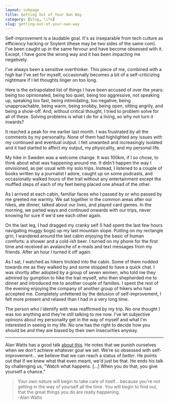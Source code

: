 ```yaml
---
layout: subpage
title: Getting Out of Your Own Way
category: [blog, life]
slug: getting-out-of-your-own-way
---
```

Self-improvement is a laudable goal. It's as inseparable from tech culture as efficiency hacking or Soylent (these may be two sides of the same coin). I've been caught up in the same fervour and have become obsessed with it. Except, I have gone the wrong way and it has been impacting me negatively.

I've always been a sensitive overthinker. This piece of me, combined with a high bar I've set for myself, occasionally becomes a bit of a self-criticizing nightmare if I let thoughts linger on too long.

Here is the extrapolated list of things I have been accused of over the years: being too opinionated, being too quiet, being too aggressive, not speaking up, speaking too fast, being intimidating, too negative, being unapproachable, being warm, being snobby, being open, sitting angrily, and being a show-off. And, without critical thought, I tried to problem solve for all of these. Solving problems is what I do for a living, so why not turn it inwards?

It reached a peak for me earlier last month. I was frustrated by all the comments by my personality. None of them had highlighted any issues with my continued and eventual output. I felt unwanted and increasingly isolated and it had started to affect my output, my physicality, and my personal life. 

My hike in Sweden was a welcome change. It was 100km, if I so chose, to think about what was happening around me. It didn't happen the way I envisioned, as per usual with my solo trips. Instead, I listened to a couple of books written by a journalist I adore, caught up on some podcasts, and occasionally walked hours of the trail without any entertainment except the muffled steps of each of my feet being placed one ahead of the other.

As I arrived at each cabin, familiar faces who I passed by or who passed by me greeted me warmly. We sat together in the common areas after our hikes, ate dinner, talked about our lives, and played card games. In the morning, we parted ways and continued onwards with our trips, never knowing for sure if we'd see each other again. 

On the last leg, I had dragged my cranky self (I had spent the last few hours navigating muggy bogs) up my last mountain slope. Putting on my rectangle grin, I wandered around the last cabin enjoying the basic of human comforts: a shower and a cold-*ish* beer. I turned on my phone for the first time and received an avalanche of e-mails and text messages from my friends. After an hour I turned it off again.

As I sat, I watched as hikers trickled into the cabin. Some of them nodded towards me as they walked by and some stopped to have a quick chat. I was shortly after adopted by a group of seven women, who told me they admired by gumption to hike the trail myself, who then shepherded me to dinner and introduced me to another couple of families. I spent the rest of the evening enjoying the company of another group of hikers who had accepted me. Completely unfettered by the delusion of self-improvement, I felt more present and relaxed than I had in a very long time. 

The person who *I* identify with was reaffirmed by my trip. No one thought I was *too* anything and they're still talking to me now. I've let subjective opinions about my personality get in the way of myself and what I'm interested in seeing in my life. No one has the right to decide how you should be and they are biased by their own insecurities anyway. 

<hr class="small">

Alan Watts has a good talk [about this](https://www.youtube.com/watch?v=v4jBd4fArfQ). He notes that we punish ourselves when we don't achieve whatever goal we set. We're so obsessed with self-improvement... we believe that we can reach a status of *better*. He points out that if we knew what that even meant, we'd just be that. He ends his talk by challenging us, "Watch what happens. [...] When you do that, you give yourself a chance." 

<blockquote class="large">
    <p>Your own nature will begin to take care of itself... because you're not getting in the way of yourself all the time. You will begin to find out, that the great things you do are really happening.
    <br>–Alan Watts</p>
</blockquote>